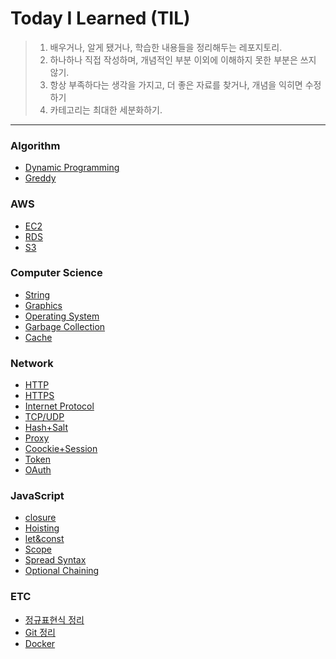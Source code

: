 # Today I Learned (TIL)

> 1. 배우거나, 알게 됐거나, 학습한 내용들을 정리해두는 레포지토리.
> 2. 하나하나 직접 작성하며, 개념적인 부분 이외에 이해하지 못한 부분은 쓰지 않기.
> 3. 항상 부족하다는 생각을 가지고, 더 좋은 자료를 찾거나, 개념을 익히면 수정하기
> 4. 카테고리는 최대한 세분화하기.

---

### Algorithm

- [Dynamic Programming](https://github.com/Soujiro-a/TIL/blob/main/Algorithm/Dynamic%20Programming.md)
- [Greddy](https://github.com/Soujiro-a/TIL/blob/main/Algorithm/Greddy.md)

### AWS

- [EC2](https://github.com/Soujiro-a/TIL/blob/main/AWS/EC2.md)
- [RDS](https://github.com/Soujiro-a/TIL/blob/main/AWS/RDS.md)
- [S3](https://github.com/Soujiro-a/TIL/blob/main/AWS/S3.md)

### Computer Science

- [String](https://github.com/Soujiro-a/TIL/blob/main/Conputer%20Science/String.md)
- [Graphics](https://github.com/Soujiro-a/TIL/blob/main/Conputer%20Science/Graphics.md)
- [Operating System](https://github.com/Soujiro-a/TIL/blob/main/Conputer%20Science/Operating%20System.md)
- [Garbage Collection](https://github.com/Soujiro-a/TIL/blob/main/Conputer%20Science/Garbage%20Collection.md)
- [Cache](https://github.com/Soujiro-a/TIL/blob/main/Conputer%20Science/Cache.md)

### Network

- [HTTP](https://github.com/Soujiro-a/TIL/blob/main/Network/HTTP.md)
- [HTTPS](https://github.com/Soujiro-a/TIL/blob/main/Network/HTTPS.md)
- [Internet Protocol](https://github.com/Soujiro-a/TIL/blob/main/Network/Internet%20Protocol.md)
- [TCP/UDP](https://github.com/Soujiro-a/TIL/blob/main/Network/TCP%2BUDP.md)
- [Hash+Salt](https://github.com/Soujiro-a/TIL/blob/main/Network/Hashing%2BSalt.md)
- [Proxy](https://github.com/Soujiro-a/TIL/blob/main/Network/Proxy.md)
- [Coockie+Session](https://github.com/Soujiro-a/TIL/blob/main/Network/Cookie%2BSession.md)
- [Token](https://github.com/Soujiro-a/TIL/blob/main/Network/Token.md)
- [OAuth](https://github.com/Soujiro-a/TIL/blob/main/Network/OAuth.md)

### JavaScript

- [closure](https://github.com/Soujiro-a/TIL/blob/main/JavaScript/closure.md)
- [Hoisting](https://github.com/Soujiro-a/TIL/blob/main/JavaScript/Hoisting.md)
- [let&const](https://github.com/Soujiro-a/TIL/blob/main/JavaScript/letconst.md)
- [Scope](https://github.com/Soujiro-a/TIL/blob/main/JavaScript/scope.md)
- [Spread Syntax](https://github.com/Soujiro-a/TIL/blob/main/JavaScript/SpreadSyntax.md)
- [Optional Chaining](https://github.com/Soujiro-a/TIL/blob/main/JavaScript/OptionalChaining.md)

### ETC

- [정규표현식 정리](https://github.com/Soujiro-a/TIL/blob/main/ETC/RegExp.md)
- [Git 정리](https://github.com/Soujiro-a/TIL/blob/main/ETC/Git.md)
- [Docker](https://github.com/Soujiro-a/TIL/blob/main/ETC/Docker.md)
